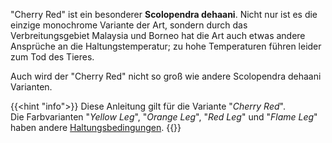 "Cherry Red" ist ein besonderer **Scolopendra dehaani**. Nicht nur ist es die einzige monochrome Variante der Art, sondern durch das Verbreitungsgebiet Malaysia und Borneo hat die Art auch etwas andere Ansprüche an die Haltungstemperatur; zu hohe Temperaturen führen leider zum Tod des Tieres.

Auch wird der "Cherry Red" nicht so groß wie andere Scolopendra dehaani Varianten.

<!-- Offizielle Beschreibung der Variante {{<fn "Siriwut, 2016" 2016-siriwut>}}:  
Alle Abschnitte, einschließlich des Kopfpanzers, sind rötlich-braun. Die Fühler sind ebenfalls rötlich-braun. Die Seiten des Körpers haben eine blassgraue Haut, alle seitlichen Teile sind bräunlich. Die Beine von 1 bis 18 sind gelblich, Schienbeine und Fußgelenke sind rötlich-braun. Das 20. Bein und die letzten Beine sind komplett rötlich-braun. -->

<!--Mehr Informationen über Scolopendra dehaani und seine Farbvarianten auf der [Übersichtsseite der Art](..). -->

{{<hint "info">}}
Diese Anleitung gilt für die Variante "_Cherry Red_".  
Die Farbvarianten "_Yellow Leg_", "_Orange Leg_", "_Red Leg_" und "_Flame Leg_" haben andere [Haltungsbedingungen](../dehaani_leg_morphs).
{{</hint>}}
